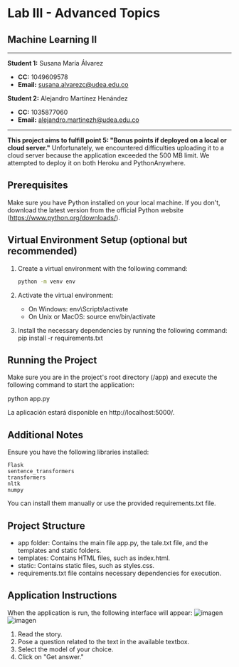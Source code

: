 # **Lab III - Advanced Topics**
## **Machine Learning II**

---

**Student 1:** Susana María Álvarez  
* **CC:** 1049609578
* **Email:** susana.alvarezc@udea.edu.co  

**Student 2:** Alejandro Martínez Henández  
* **CC:** 1035877060  
* **Email:** alejandro.martinezh@udea.edu.co  

---

**This project aims to fulfill point 5: "Bonus points if deployed on a local or cloud server."** 
Unfortunately, we encountered difficulties uploading it to a cloud server because the application exceeded the 500 MB limit. We attempted to deploy it on both Heroku and PythonAnywhere.

## Prerequisites

Make sure you have Python installed on your local machine. If you don't, download the latest version from the official Python website (https://www.python.org/downloads/).

## Virtual Environment Setup (optional but recommended)

1. Create a virtual environment with the following command:

   ```bash
   python -m venv env

2. Activate the virtual environment:
   * On Windows:
       env\Scripts\activate
   * On Unix or MacOS:
       source env/bin/activate
3. Install the necessary dependencies by running the following command:
   pip install -r requirements.txt

## Running the Project

Make sure you are in the project's root directory (/app) and execute the following command to start the application:

python app.py

La aplicación estará disponible en http://localhost:5000/.

## Additional Notes

Ensure you have the following libraries installed:

    Flask
    sentence_transformers
    transformers
    nltk
    numpy

You can install them manually or use the provided requirements.txt file.

## Project Structure

  * app folder: Contains the main file app.py, the tale.txt file, and the templates and static folders.
  * templates: Contains HTML files, such as index.html.
  * static: Contains static files, such as styles.css.
  * requirements.txt file contains necessary dependencies for execution.

## Application Instructions
When the application is run, the following interface will appear:
  ![imagen](https://github.com/SusanaAlvarezC/ML2-Lab3-/assets/22481634/981ed985-75fd-4827-89e0-01728031af68)
  ![imagen](https://github.com/SusanaAlvarezC/ML2-Lab3-/assets/22481634/62a66057-1d27-4d19-94f4-b919b3fb9a58)

1. Read the story.
2. Pose a question related to the text in the available textbox.
3. Select the model of your choice.
4. Click on "Get answer."

      




